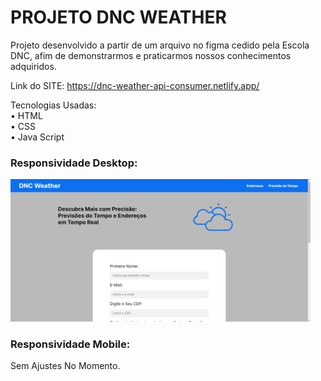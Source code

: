 # PROJETO DNC WEATHER

Projeto desenvolvido a partir de um arquivo no figma cedido pela Escola DNC, afim de demonstrarmos e praticarmos nossos conhecimentos adquiridos.

Link do SITE: https://dnc-weather-api-consumer.netlify.app/

Tecnologias Usadas: <br>
• HTML <br>
• CSS <br>
• Java Script

### Responsividade Desktop:
<img src="/readme/responsividade-desktop.png" width="480px">

### Responsividade Mobile:
Sem Ajustes No Momento.